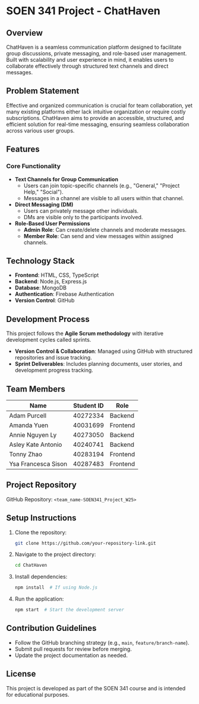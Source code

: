 # SOEN 341 Project - ChatHaven

## Overview

ChatHaven is a seamless communication platform designed to facilitate group discussions, private messaging, and role-based user management. Built with scalability and user experience in mind, it enables users to collaborate effectively through structured text channels and direct messages.

## Problem Statement

Effective and organized communication is crucial for team collaboration, yet many existing platforms either lack intuitive organization or require costly subscriptions. ChatHaven aims to provide an accessible, structured, and efficient solution for real-time messaging, ensuring seamless collaboration across various user groups.

## Features

### Core Functionality

- **Text Channels for Group Communication**
  - Users can join topic-specific channels (e.g., "General," "Project Help," "Social").
  - Messages in a channel are visible to all users within that channel.
- **Direct Messaging (DM)**
  - Users can privately message other individuals.
  - DMs are visible only to the participants involved.
- **Role-Based User Permissions**
  - **Admin Role**: Can create/delete channels and moderate messages.
  - **Member Role**: Can send and view messages within assigned channels.

## Technology Stack

- **Frontend**:  HTML, CSS, TypeScript
- **Backend**: Node.js, Express.js
- **Database**: MongoDB
- **Authentication**: Firebase Authentication
- **Version Control**: GitHub

## Development Process

This project follows the **Agile Scrum methodology** with iterative development cycles called sprints.

- **Version Control & Collaboration**: Managed using GitHub with structured repositories and issue tracking.
- **Sprint Deliverables**: Includes planning documents, user stories, and development progress tracking.

## Team Members

| Name                | Student ID | Role     |
| ------------------- | ---------- | -------- |
| Adam Purcell        | 40272334   | Backend  |
| Amanda Yuen         | 40031699   | Frontend |
| Annie Nguyen Ly     | 40273050   | Backend  |
| Asley Kate Antonio  | 40240741   | Backend  |
| Tonny Zhao          | 40283194   | Frontend |
| Ysa Francesca Sison | 40287483   | Frontend |

## Project Repository

GitHub Repository: `<team_name-SOEN341_Project_W25>`

## Setup Instructions

1. Clone the repository:
   ```bash
   git clone https://github.com/your-repository-link.git
   ```
2. Navigate to the project directory:
   ```bash
   cd ChatHaven
   ```
3. Install dependencies:
   ```bash
   npm install  # If using Node.js
   ```
4. Run the application:
   ```bash
   npm start  # Start the development server
   ```

## Contribution Guidelines

- Follow the GitHub branching strategy (e.g., `main`, `feature/branch-name`).
- Submit pull requests for review before merging.
- Update the project documentation as needed.

## License

This project is developed as part of the SOEN 341 course and is intended for educational purposes.
